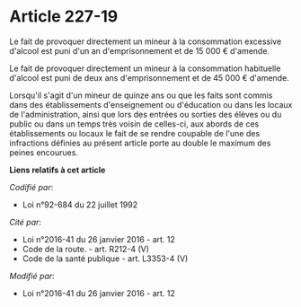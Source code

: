 # Article 227-19

Le fait de provoquer directement un mineur à la consommation excessive d'alcool est puni d'un an d'emprisonnement et de 15
000 € d'amende. 

Le fait de provoquer directement un mineur à la consommation habituelle d'alcool est puni de deux ans d'emprisonnement et de
45 000 € d'amende.

Lorsqu'il s'agit d'un mineur de quinze ans ou que les faits sont commis dans des établissements d'enseignement ou d'éducation
ou dans les locaux de l'administration, ainsi que lors des entrées ou sorties des élèves ou du public ou dans un temps très
voisin de celles-ci, aux abords de ces établissements ou locaux le fait de se rendre coupable de l'une des infractions
définies au présent article porte au double le maximum des peines encourues.

**Liens relatifs à cet article**

_Codifié par_:

  - Loi n°92-684 du 22 juillet 1992

_Cité par_:

  - Loi n°2016-41 du 26 janvier 2016 - art. 12
  - Code de la route. - art. R212-4 (V)
  - Code de la santé publique - art. L3353-4 (V)

_Modifié par_:

  - Loi n°2016-41 du 26 janvier 2016 - art. 12
